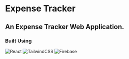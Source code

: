 # Expense Tracker
## An Expense Tracker Web Application.
### Built Using
![React](https://img.shields.io/badge/React-18.2.0-blue)
![TailwindCSS](https://img.shields.io/badge/TailwindCSS-3.3.0-38bdf8)
![Firebase](https://img.shields.io/badge/Firebase-9.0.0-ffca28)

